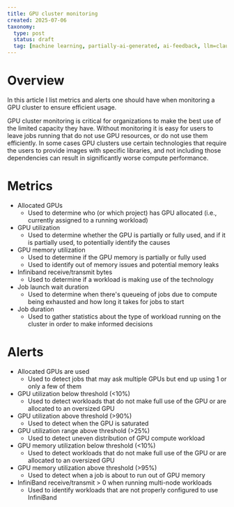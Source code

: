```yaml
---
title: GPU cluster monitoring
created: 2025-07-06
taxonomy:
  type: post
  status: draft
  tag: [machine learning, partially-ai-generated, ai-feedback, llm=claude-sonnet-v4]
---
```


# Overview

In this article I list metrics and alerts one should have when monitoring a GPU cluster to ensure efficient usage.

GPU cluster monitoring is critical for organizations to make the best use of the limited capacity they have.
Without monitoring it is easy for users to leave jobs running that do not use GPU resources, or do not use them efficiently.
In some cases GPU clusters use certain technologies that require the users to provide images with specific libraries, and not including those dependencies can result in significantly worse compute performance.

# Metrics

* Allocated GPUs
	* Used to determine who (or which project) has GPU allocated (i.e., currently assigned to a running workload)
* GPU utilization
	* Used to determine whether the GPU is partially or fully used, and if it is partially used, to potentially identify the causes
* GPU memory utilization
	* Used to determine if the GPU memory is partially or fully used
  * Used to identify out of memory issues and potential memory leaks
* Infiniband receive/transmit bytes
	* Used to determine if a workload is making use of the technology
* Job launch wait duration
  * Used to determine when there's queueing of jobs due to compute being exhausted and how long it takes for jobs to start
* Job duration
  * Used to gather statistics about the type of workload running on the cluster in order to make informed decisions

# Alerts

* Allocated GPUs are used
  * Used to detect jobs that may ask multiple GPUs but end up using 1 or only a few of them
* GPU utilization below threshold (<10%)
  * Used to detect workloads that do not make full use of the GPU or are allocated to an oversized GPU
* GPU utilization above threshold (>90%)
  * Used to detect when the GPU is saturated
* GPU utilization range above threshold (>25%)
  * Used to detect uneven distribution of GPU compute workload
* GPU memory utilization below threshold (<10%)
  * Used to detect workloads that do not make full use of the GPU or are allocated to an oversized GPU
* GPU memory utilization above threshold (>95%)
  * Used to detect when a job is about to run out of GPU memory
* InfiniBand receive/transmit > 0 when running multi-node workloads
  * Used to identify workloads that are not properly configured to use InfiniBand

